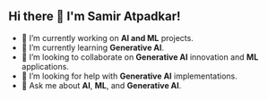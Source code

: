 ## Hi there 👋 I'm Samir Atpadkar!

- 🔭 I’m currently working on **AI and ML** projects.
- 🌱 I’m currently learning **Generative AI**.
- 👯 I’m looking to collaborate on **Generative AI** innovation and **ML** applications.
- 🤔 I’m looking for help with **Generative AI** implementations.
- 💬 Ask me about **AI**, **ML**, and **Generative AI**.
